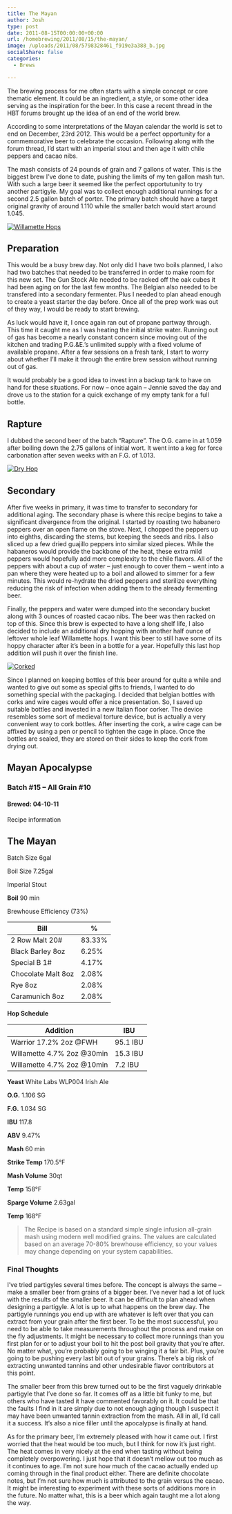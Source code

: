 ```yaml
---
title: The Mayan
author: Josh
type: post
date: 2011-08-15T00:00:00+00:00
url: /homebrewing/2011/08/15/the-mayan/
image: /uploads/2011/08/5798328461_f919e3a388_b.jpg
socialShare: false
categories:
  - Brews

---
```



The brewing process for me often starts with a simple concept or core thematic element. It could be an ingredient, a style, or some other idea serving as the inspiration for the beer. In this case a recent thread in the HBT forums brought up the idea of an end of the world brew.

According to some interpretations of the Mayan calendar the world is set to end on December, 23rd 2012. This would be a perfect opportunity for a commemorative beer to celebrate the occasion. Following along with the forum thread, I’d start with an imperial stout and then age it with chile peppers and cacao nibs.

<!-- more -->

The mash consists of 24 pounds of grain and 7 gallons of water. This is the biggest brew I’ve done to date, pushing the limits of my ten gallon mash tun. With such a large beer it seemed like the perfect opportutunity to try another partigyle. My goal was to collect enough additional runnings for a second 2.5 gallon batch of porter. The primary batch should have a target original gravity of around 1.110 while the smaller batch would start around 1.045.

[![Willamette Hops](http://farm6.static.flickr.com/5075/5798328461_f919e3a388.jpg)][1]


## Preparation

This would be a busy brew day. Not only did I have two boils planned, I also had two batches that needed to be transferred in order to make room for this new set. The Gun Stock Ale needed to be racked off the oak cubes it had been aging on for the last few months. The Belgian also needed to be transfered into a secondary fermenter. Plus I needed to plan ahead enough to create a yeast starter the day before. Once all of the prep work was out of they way, I would be ready to start brewing.

As luck would have it, I once again ran out of propane partway through. This time it caught me as I was heating the initial strike water. Running out of gas has become a nearly constant concern since moving out of the kitchen and trading P.G.&E.’s unlimited supply with a fixed volume of available propane. After a few sessions on a fresh tank, I start to worry about whether I’ll make it through the entire brew session without running out of gas.

It would probably be a good idea to invest inn a backup tank to have on hand for these situations. For now &#8211; once again &#8211; Jennie saved the day and drove us to the station for a quick exchange of my empty tank for a full bottle.

## Rapture

I dubbed the second beer of the batch “Rapture”. The O.G. came in at 1.059 after boiling down the 2.75 gallons of initial wort. It went into a keg for force carbonation after seven weeks with an F.G. of 1.013.

[![Dry Hop](http://farm3.staticflickr.com/2018/5798329745_c7c5995140.jpg)][2]

## Secondary

After five weeks in primary, it was time to transfer to secondary for additional aging. The secondary phase is where this recipe begins to take a significant divergence from the original. I started by roasting two habanero peppers over an open flame on the stove. Next, I chopped the peppers up into eighths, discarding the stems, but keeping the seeds and ribs. I also sliced up a few dried guajillo peppers into similar sized pieces. While the habaneros would provide the backbone of the heat, these extra mild peppers would hopefully add more complexity to the chile flavors. All of the peppers with about a cup of water &#8211; just enough to cover them &#8211; went into a pan where they were heated up to a boil and allowed to simmer for a few minutes. This would re-hydrate the dried peppers and sterilize everything reducing the risk of infection when adding them to the already fermenting beer.

Finally, the peppers and water were dumped into the secondary bucket along with 3 ounces of roasted cacao nibs. The beer was then racked on top of this. Since this brew is expected to have a long shelf life, I also decided to include an additional dry hopping with another half ounce of leftover whole leaf Willamette hops. I want this beer to still have some of its hoppy character after it’s been in a bottle for a year. Hopefully this last hop addition will push it over the finish line.

[![Corked](//farm7.staticflickr.com/6075/6113186775_e3176f47be.jpg)][3]

Since I planned on keeping bottles of this beer around for quite a while and wanted to give out some as special gifts to friends, I wanted to do something special with the packaging. I decided that belgian bottles with corks and wire cages would offer a nice presentation. So, I saved up suitable bottles and invested in a new Italian floor corker. The device resembles some sort of medieval torture device, but is actually a very convenient way to cork bottles. After inserting the cork, a wire cage can be affixed by using a pen or pencil to tighten the cage in place. Once the bottles are sealed, they are stored on their sides to keep the cork from drying out.

## Mayan Apocalypse

### Batch #15 &#8211; All Grain #10

#### Brewed: 04-10-11

Recipe information

## The Mayan

Batch Size 6gal

Boil Size 7.25gal

Imperial Stout

**Boil** 90 min

Brewhouse Efficiency (73%)


|Bill|%|
---|---|
2 Row Malt 20#|83.33%|
Black Barley 8oz|6.25%|
Special B 1#|4.17%|
Chocolate Malt 8oz|2.08%|
Rye 8oz|2.08%|
Caramunich 8oz|2.08%|


**Hop Schedule**

|Addition|IBU|
---|---|
Warrior 17.2% 2oz @FWH|95.1 IBU
Willamette 4.7% 2oz @30min|15.3 IBU
Willamette 4.7% 2oz @10min|7.2 IBU


**Yeast**
White Labs WLP004 Irish Ale


**O.G.** 1.106 SG

**F.G.** 1.034 SG

**IBU** 117.8

**ABV** 9.47%



**Mash** 60 min

**Strike Temp** 170.5°F

**Mash Volume** 30qt

**Temp** 158°F

**Sparge Volume** 2.63gal

**Temp** 168°F


> The Recipe is based on a standard simple single infusion all-grain mash using modern well modified grains. The values are calculated<br /> based on an average 70-80% brewhouse efficiency, so your values may change depending on your system capabilities.


### Final Thoughts

I’ve tried partigyles several times before. The concept is always the same &#8211; make a smaller beer from grains of a bigger beer. I’ve never had a lot of luck with the results of the smaller beer. It can be difficult to plan ahead when designing a partigyle. A lot is up to what happens on the brew day. The partigyle runnings you end up with are whatever is left over that you can extract from your grain after the first beer. To be the most successful, you need to be able to take measurements throughout the process and make on the fly adjustments. It might be necessary to collect more runnings than you first plan for or to adjust your boil to hit the post boil gravity that you’re after. No matter what, you’re probably going to be winging it a fair bit. Plus, you’re going to be pushing every last bit out of your grains. There’s a big risk of extracting unwanted tannins and other undesirable flavor contributors at this point.

The smaller beer from this brew turned out to be the first vaguely drinkable partigyle that I’ve done so far. It comes off as a little bit funky to me, but others who have tasted it have commented favorably on it. It could be that the faults I find in it are simply due to not enough aging though I suspect it may have been unwanted tannin extraction from the mash. All in all, I’d call it a success. It’s also a nice filler until the apocalypse is finally at hand.

As for the primary beer, I’m extremely pleased with how it came out. I first worried that the heat would be too much, but I think for now it’s just right. The heat comes in very nicely at the end when tasting without being completely overpowering. I just hope that it doesn’t mellow out too much as it continues to age. I’m not sure how much of the cacao actually ended up coming through in the final product either. There are definite chocolate notes, but I’m not sure how much is attributed to the grain versus the cacao. It might be interesting to experiment with these sorts of additions more in the future. No matter what, this is a beer which again taught me a lot along the way.

 [1]: http://www.flickr.com/photos/quantumfish/5798328461/in/set-72157622732321605/
 [2]: http://www.flickr.com/photos/quantumfish/5798329745/in/set-72157622732321605/
 [3]: http://www.flickr.com/photos/quantumfish/6113186775/in/photostream
